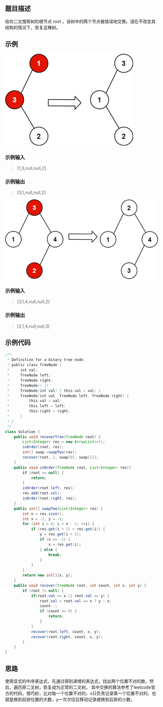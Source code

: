 ## 题目描述
给你二叉搜索树的根节点 root ，该树中的两个节点被错误地交换。请在不改变其结构的情况下，恢复这棵树。

## 示例
![image](./img/99.恢复二叉搜索树示例1.jpg)
### 示例输入
> [1,3,null,null,2]
### 示例输出
> [3,1,null,null,2]

![image](./img/99.恢复二叉搜索树示例2.jpg)
### 示例输入
> [3,1,4,null,null,2]
### 示例输出
> [2,1,4,null,null,3]

## 示例代码
``` java
/**
 * Definition for a binary tree node.
 * public class TreeNode {
 *     int val;
 *     TreeNode left;
 *     TreeNode right;
 *     TreeNode() {}
 *     TreeNode(int val) { this.val = val; }
 *     TreeNode(int val, TreeNode left, TreeNode right) {
 *         this.val = val;
 *         this.left = left;
 *         this.right = right;
 *     }
 * }
 */
class Solution {
    public void recoverTree(TreeNode root) {
        List<Integer> res = new ArrayList<>();
        inOrder(root, res);
        int[] swap =swapTwo(res);
        recover(root, 2, swap[0], swap[1]);
    }
    public void inOrder(TreeNode root, List<Integer> res){
        if (root == null) {
            return;
        }
        inOrder(root.left, res);
        res.add(root.val);
        inOrder(root.right, res);
    }
    public int[] swapTwo(List<Integer> res) {
        int n = res.size();
        int x = -1, y = -1;
        for (int i = 0; i < n - 1; ++i) {
            if (res.get(i + 1) < res.get(i)) {
                y = res.get(i + 1);
                if (x == -1) {
                    x = res.get(i);
                } else {
                    break;
                }
            }
        }
        return new int[]{x, y};
    }
    public void recover(TreeNode root, int count, int x, int y) {
        if (root != null) {
            if(root.val == x || root.val == y) {
                root.val = root.val == x ? y : x;
                count--;
                if (count == 0) {
                    return;
                }
            }
            recover(root.left, count, x, y);
            recover(root.right, count, x, y);
        }
    }
}
```

## 思路
使用显式的中序表达式，先通过得到递增的表达式，找出两个位置不对的数，然后，遍历原二叉树，恢复成为正常的二叉树。
其中交换的算法参考了leetcode官方的代码，很巧妙，比对每一个位置不对的，x只负责记录第一个位置不对的，也就是换到前排位置的大数，y一次次往后移动记录被换到后排的小数。